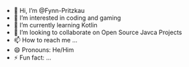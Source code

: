 - 👋 Hi, I’m @Fynn-Pritzkau
- 👀 I’m interested in coding and gaming 
- 🌱 I’m currently learning Kotlin
- 💞️ I’m looking to collaborate on Open Source Javca Projects 
- 📫 How to reach me ...
- 😄 Pronouns: He/Him
- ⚡ Fun fact: ...

<!---
Fynn-Pritzkau/Fynn-Pritzkau is a ✨ special ✨ repository because its `README.md` (this file) appears on your GitHub profile.
You can click the Preview link to take a look at your changes.
--->
